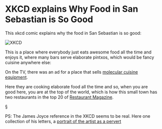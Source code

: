 # XKCD explains Why Food in San Sebastian is So Good

This xkcd comic explains why the food in San Sebastian is so good:

![XKCD](https://imgs.xkcd.com/comics/writing_skills.png)

This is a place where everybody just eats awesome food all the time and enjoys
it, where many bars serve elaborate pintxos, which would be fancy cuisine
anywhere else:



On the TV, there was an ad for a place that sells [molecular cuisine
equipment](https://en.wikipedia.org/?title=Molecular_gastronomy).

Here they are cooking elaborate food all the time and so, when you are good
here, you are at the top of the world, which is how this small town has two
restaurants in the top 20 of [Restaurant
Magazine](http://www.theworlds50best.com/).

§

PS: The James Joyce reference in the XKCD seems to be real. Here one collection
of his letters, a [portrait of the artist as a
pervert](http://www.arlindo-correia.com/joyce.html)


